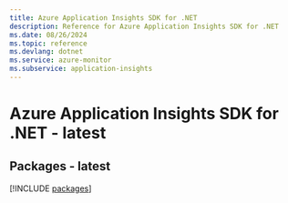 ```yaml
---
title: Azure Application Insights SDK for .NET
description: Reference for Azure Application Insights SDK for .NET
ms.date: 08/26/2024
ms.topic: reference
ms.devlang: dotnet
ms.service: azure-monitor
ms.subservice: application-insights
---
```

# Azure Application Insights SDK for .NET - latest
## Packages - latest
[!INCLUDE [packages](application-insights-index.md)]